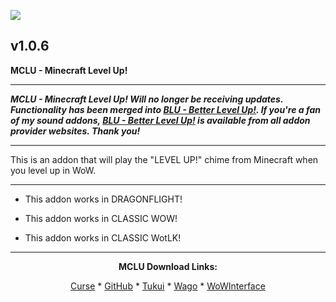 [![](https://img.shields.io/static/v1?label=Donate&message=CashApp&color=brightgreen)](https://bit.ly/3fyxxSU)

v1.0.6
------------------------------

**MCLU - Minecraft Level Up!**

------------------------------

***MCLU - Minecraft Level Up! Will no longer be receiving updates. Functionality has been merged into [BLU - Better Level Up!](https://www.curseforge.com/wow/addons/blu-better-level-up "This link takes you to the Curseforge.com website, you may download it here and help support the developers."). If you're a fan of my sound addons, [BLU - Better Level Up!](https://www.curseforge.com/wow/addons/blu-better-level-up "This link takes you to the Curseforge.com website, you may download it here and help support the developers.") is available from all addon provider websites. Thank you!***

------------------------------

This is an addon that will play the "LEVEL UP!" chime from Minecraft when you level up in WoW.

------------------------------

- This addon works in DRAGONFLIGHT!

- This addon works in CLASSIC WOW!

- This addon works in CLASSIC WotLK!

------------------------------
<div align="center">

**MCLU Download Links:**

[Curse](https://www.curseforge.com/wow/addons/mclu-minecraft-level-up "This link takes you to the Curseforge.com website, you may download it here and help support the developers.") * [GitHub](https://github.com/donniedice/MCLU "This link takes you to the GitHub.com website, you may download it here.") * [Tukui](https://www.tukui.org/addons.php?id=228 "This link takes you to the Tukui.org website, you may download it here.") * [Wago](https://addons.wago.io/addons/mclu "This link takes you to the Wago.io website, you may download it here and help support the developers.") * [WoWInterface](https://www.wowinterface.com/downloads/info26256-MCLU-MinecraftLevelUp.html "This link takes you to the WoWInterface.com website, you may download it here.")

</div>
